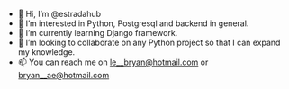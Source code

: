 - 👋 Hi, I’m @estradahub
- 👀 I’m interested in Python, Postgresql and backend in general.
- 🌱 I’m currently learning Django framework.
- 💞️ I’m looking to collaborate on any Python project so that I can expand my knowledge.
- 📫 You can reach me on le__bryan@hotmail.com or bryan__ae@hotmail.com

<!---
estradahub/estradahub is a ✨ special ✨ repository because its `README.md` (this file) appears on your GitHub profile.
You can click the Preview link to take a look at your changes.
--->
